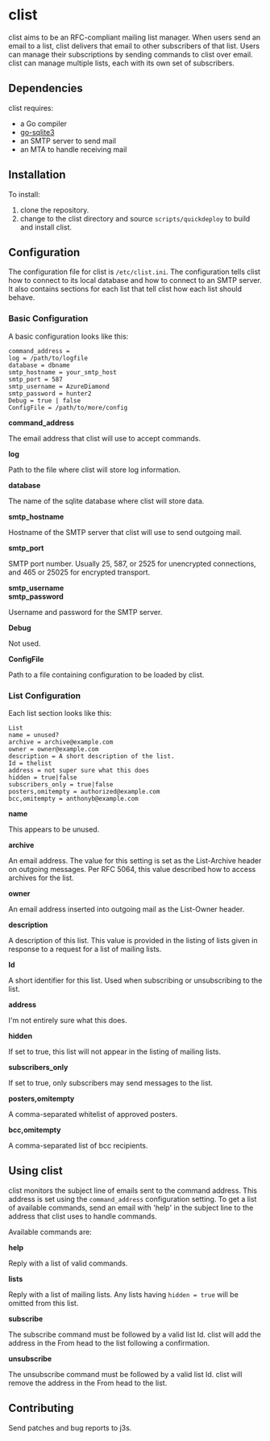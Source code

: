 # clist

clist aims to be an RFC-compliant mailing list manager.
When users send an email to a list, clist delivers that email to other subscribers of that list.
Users can manage their subscriptions by sending commands to clist over email.
clist can manage multiple lists, each with its own set of subscribers.

## Dependencies

clist requires:

* a Go compiler
* [go-sqlite3](https://github.com/mattn/go-sqlite3)
* an SMTP server to send mail
* an MTA to handle receiving mail

## Installation

To install:

1. clone the repository.
2. change to the clist directory and source `scripts/quickdeploy` to build and install clist.

## Configuration

The configuration file for clist is `/etc/clist.ini`.
The configuration tells clist how to connect to its local database
and how to connect to an SMTP server.
It also contains sections for each list that tell clist how each list should behave.

### Basic Configuration

A basic configuration looks like this:

```
command_address = 
log = /path/to/logfile
database = dbname
smtp_hostname = your_smtp_host
smtp_port = 587
smtp_username = AzureDiamond
smtp_password = hunter2
Debug = true | false
ConfigFile = /path/to/more/config
```

**command_address**

The email address that clist will use to accept commands.

**log**

Path to the file where clist will store log information.

**database**

The name of the sqlite database where clist will store data.

**smtp_hostname**

Hostname of the SMTP server that clist will use to send outgoing mail.

**smtp_port**

SMTP port number. Usually 25, 587, or 2525 for unencrypted connections, and 465 or 25025 for encrypted transport.

**smtp_username**  
**smtp_password**

Username and password for the SMTP server.

**Debug**

Not used.

**ConfigFile**

Path to a file containing configuration to be loaded by clist.

### List Configuration

Each list section looks like this:

```
List
name = unused?
archive = archive@example.com
owner = owner@example.com
description = A short description of the list.
Id = thelist
address = not super sure what this does
hidden = true|false
subscribers_only = true|false
posters,omitempty = authorized@example.com
bcc,omitempty = anthonyb@example.com
```

**name**

This appears to be unused.

**archive**

An email address. The value for this setting is set as the List-Archive header on outgoing messages. Per RFC 5064, this value described how to access archives for the list.

**owner**

An email address inserted into outgoing mail as the List-Owner header.

**description**

A description of this list. 
This value is provided in the listing of lists given in response to a request for a list of mailing lists.

**Id**

A short identifier for this list.
Used when subscribing or unsubscribing to the list.

**address**

I'm not entirely sure what this does.

**hidden**

If set to true, this list will not appear in the listing of mailing lists.

**subscribers_only**

If set to true, only subscribers may send messages to the list.

**posters,omitempty**

A comma-separated whitelist of approved posters.

**bcc,omitempty**

A comma-separated list of bcc recipients.

Using clist
-----------

clist monitors the subject line of emails sent to the command address.
This address is set using the `command_address` configuration setting.
To get a list of available commands, send an email with 'help' in the subject line to the address that clist uses to handle commands.

Available commands are:

**help**

Reply with a list of valid commands.

**lists**

Reply with a list of mailing lists. Any lists having `hidden = true` will be omitted from this list.

**subscribe**

The subscribe command must be followed by a valid list Id.
clist will add the address in the From head to the list following a confirmation.

**unsubscribe**

The unsubscribe command must be followed by a valid list Id.
clist will remove the address in the From head to the list.

## Contributing

Send patches and bug reports to j3s.

